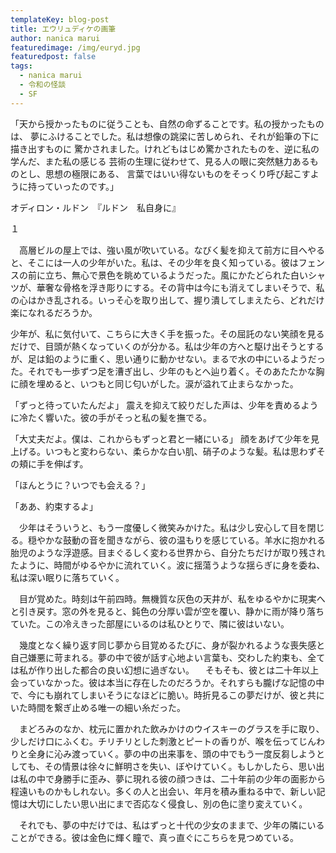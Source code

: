 ```yaml
---
templateKey: blog-post
title: エウリュディケの画筆
author: nanica marui
featuredimage: /img/euryd.jpg
featuredpost: false
tags:
  - nanica marui
  - 令和の怪談
  - SF
---
```

「天から授かったものに従うことも、自然の命ずることです。私の授かったものは、
夢にふけることでした。私は想像の跳梁に苦しめられ、それが鉛筆の下に描き出すものに
驚かされました。けれどもはじめ驚かされたものを、逆に私の学んだ、また私の感じる
芸術の生理に従わせて、見る人の眼に突然魅力あるものとし、思想の極限にある、
言葉ではいい得ないものをそっくり呼び起こすように持っていったのです。」

オディロン・ルドン　『ルドン　私自身に』


１

　高層ビルの屋上では、強い風が吹いている。なびく髪を抑えて前方に目へやると、そこには一人の少年がいた。私は、その少年を良く知っている。彼はフェンスの前に立ち、無心で景色を眺めているようだった。風にかたどられた白いシャツが、華奢な骨格を浮き彫りにする。その背中は今にも消えてしまいそうで、私の心はかき乱される。いっそ心を取り出して、握り潰してしまえたら、どれだけ楽になれるだろうか。

少年が、私に気付いて、こちらに大きく手を振った。その屈託のない笑顔を見るだけで、目頭が熱くなっていくのが分かる。私は少年の方へと駆け出そうとするが、足は鉛のように重く、思い通りに動かせない。まるで水の中にいるようだった。それでも一歩ずつ足を漕ぎ出し、少年のもとへ辿り着く。そのあたたかな胸に顔を埋めると、いつもと同じ匂いがした。涙が溢れて止まらなかった。

「ずっと待っていたんだよ」
震えを抑えて絞りだした声は、少年を責めるように冷たく響いた。彼の手がそっと私の髪を撫でる。

「大丈夫だよ。僕は、これからもずっと君と一緒にいる」
顔をあげて少年を見上げる。いつもと変わらない、柔らかな白い肌、硝子のような髪。私は思わずその頬に手を伸ばす。

「ほんとうに？いつでも会える？」

「ああ、約束するよ」　

　少年はそういうと、もう一度優しく微笑みかけた。私は少し安心して目を閉じる。穏やかな鼓動の音を聞きながら、彼の温もりを感じている。羊水に抱かれる胎児のような浮遊感。目まぐるしく変わる世界から、自分たちだけが取り残されたように、時間がゆるやかに流れていく。波に揺蕩うような揺らぎに身を委ね、私は深い眠りに落ちていく。

　目が覚めた。時刻は午前四時。無機質な灰色の天井が、私をゆるやかに現実へと引き戻す。窓の外を見ると、鈍色の分厚い雲が空を覆い、静かに雨が降り落ちていた。この冷えきった部屋にいるのは私ひとりで、隣に彼はいない。

　幾度となく繰り返す同じ夢から目覚めるたびに、身が裂かれるような喪失感と自己嫌悪に苛まれる。夢の中で彼が話す心地よい言葉も、交わした約束も、全ては私が作り出した都合の良い幻想に過ぎない。
　そもそも、彼とは二十年以上会っていなかった。彼は本当に存在したのだろうか。それすらも朧げな記憶の中で、今にも崩れてしまいそうになほどに脆い。時折見るこの夢だけが、彼と共にいた時間を繋ぎ止める唯一の細い糸だった。

　まどろみのなか、枕元に置かれた飲みかけのウイスキーのグラスを手に取り、少しだけ口にふくむ。チリチリとした刺激とピートの香りが、喉を伝ってじんわりと全身に沁み渡っていく。夢の中の出来事を、頭の中でもう一度反芻しようとしても、その情景は徐々に鮮明さを失い、ぼやけていく。もしかしたら、思い出は私の中で身勝手に歪み、夢に現れる彼の顔つきは、二十年前の少年の面影から程遠いものかもしれない。多くの人と出会い、年月を積み重ねる中で、新しい記憶は大切にしたい思い出にまで否応なく侵食し、別の色に塗り変えていく。

　それでも、夢の中だけでは、私はずっと十代の少女のままで、少年の隣にいることができる。彼は金色に輝く瞳で、真っ直ぐにこちらを見つめている。
